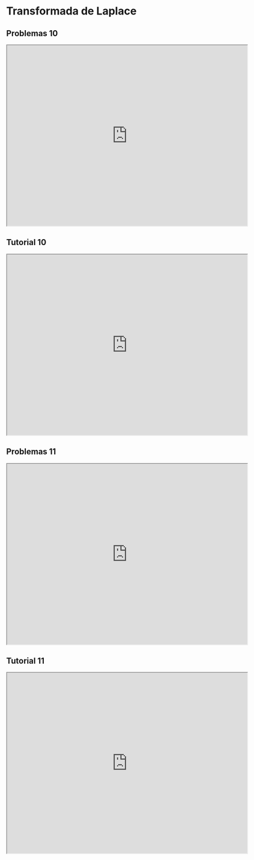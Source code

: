 # Transformada de Laplace

## Problemas 10
<iframe src="https://drive.google.com/file/d/1xbnC4AZQxfQlV8H_UeHFLbgUxb1EyK0U/preview" width="640" height="480" allow="autoplay"></iframe>

## Tutorial 10

<iframe src="https://drive.google.com/file/d/1iJ-66ZlVvJ90qg3A_wA8mghpc1vqzpHW/preview" width="640" height="480" allow="autoplay"></iframe>

## Problemas 11

<iframe src="https://drive.google.com/file/d/1vrxnd1PZ6vVOSlXyZaiei2UaNYD9HEms/preview" width="640" height="480" allow="autoplay"></iframe>

## Tutorial 11

<iframe src="https://drive.google.com/file/d/1x55qSp34qvk4YdhSaQwu4duiK0YwvIHP/preview" width="640" height="480" allow="autoplay"></iframe>
